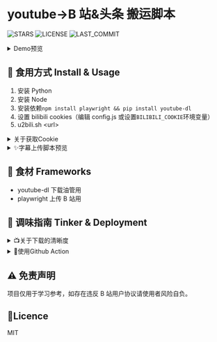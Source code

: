 # youtube->B 站&头条 搬运脚本

![STARS](https://img.shields.io/github/stars/giscafer/video-script?color=%231cd&style=for-the-badge)
![LICENSE](https://img.shields.io/github/license/giscafer/video-script?style=for-the-badge)
![LAST_COMMIT](https://img.shields.io/github/last-commit/giscafer/video-script?style=for-the-badge)

<details>
    <summary>Demo预览</summary>

![Preview](docs/preview.gif)

</details>

## 🍔 食用方式 Install & Usage

1. 安装 Python
2. 安装 Node
3. 安装依赖`npm install playwright && pip install youtube-dl`
4. 设置 bilibili cookies（编辑 config.js 或设置`BILIBILI_COOKIE`环境变量）
5. u2bili.sh \<url\>

<details>
    <summary>关于获取Cookie</summary>
    
登录后F12,Application(应用程序)面板，选择cookie进行查看。
![Cookie](docs/cookie.jpg)
填写[config.js](config.js)最后4个参数或设置`BILIBILI_COOKIE`环境变量
```
BILIBILI_COOKIE环境变量格式如下：
DedeUserID=XXX; DedeUserID__ckMd5=XXX; bili_jct=XXX; SESSDATA=XXX
```
</details>

<details>
    <summary>✨字幕上传脚本预览</summary>
    
![Cookie](docs/preview_uploadsubs.gif)
</details>

## 🍱 食材 Frameworks

- youtube-dl 下载油管用
- playwright 上传 B 站用

## 🧂 调味指南 Tinker & Deployment

<details>
    <summary>📺关于下载的清晰度</summary>

youtube-dl 会检测 PATH 中是否有 ffmpeg，有 FFmpeg 的情况下会优先下载更高清晰度<sup><a href="https://youtube-dl.readthedocs.io/en/latest/#basic-usage">文档</a></sup>

</details>

<details>
    <summary>🍥使用Github Action</summary>

<h2 style="text-align: center;"><b>❗重要提示</b></h2>
<h3 style="text-align: center;"><b>不要fork，请clone后push到自己的私有仓库，使用额度内Actions时间！</b><h3>
<h3 style="text-align: center;"><b>占用公共仓库Action时间<sup>💢</sup>跑开发无关脚本会违反Github用户协议。</b><h3>
<br>

Actions 面板设置 Secret `BILIBILI_COOKIE` （必要步骤）

```
DedeUserID=XXX; DedeUserID__ckMd5=XXX; bili_jct=XXX; SESSDATA=XXX
```

几个重要参数

- 扫描周期`schedule.cron` [.github/workflows/actionsflow.yml](.github/workflows/actionsflow.yml)
- 订阅频道`channel_id` [workflows/youtube.yml](workflows/youtube.yml)
- 视频条目过滤`filterScript` 默认只对比了时间选取 24 小时内的视频 [workflows/youtube.yml](workflows/youtube.yml)
  - [脚本文档](https://actionsflow.github.io/docs/workflow/#ontriggerconfigfilterscript)
  - [完整视频参数](https://actionsflow.github.io/docs/triggers/youtube/#outputs)
  </details>

## ⚠ 免责声明

项目仅用于学习参考，如存在违反 B 站用户协议请使用者风险自负。

## 📜Licence

MIT
